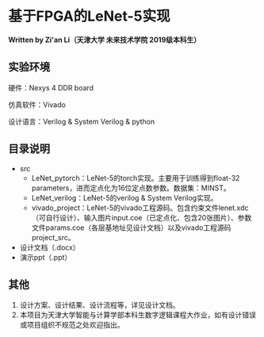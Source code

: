 # 基于FPGA的LeNet-5实现

**Written by Zi'an Li（天津大学 未来技术学院 2019级本科生）**



## 实验环境

硬件：Nexys 4 DDR board

仿真软件：Vivado

设计语言：Verilog & System Verilog & python



## 目录说明

- src
  - LeNet_pytorch：LeNet-5的torch实现。主要用于训练得到float-32 parameters，进而定点化为16位定点数参数。数据集：MINST。
  - LeNet_verilog：LeNet-5的verilog & System Verilog实现。
  - vivado_project：LeNet-5的vivado工程源码。包含约束文件lenet.xdc（可自行设计）、输入图片input.coe（已定点化、包含20张图片）、参数文件params.coe（各层基地址见设计文档）以及vivado工程源码project_src。
- 设计文档（.docx）
- 演示ppt（.ppt）





## 其他

1. 设计方案、设计结果、设计流程等，详见设计文档。
2. 本项目为天津大学智能与计算学部本科生数字逻辑课程大作业，如有设计错误或项目组织不规范之处欢迎指出。